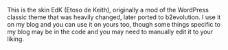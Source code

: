 This is the skin EdK (Etoso de Keith), originally a mod of the WordPress classic theme that was heavily changed, later ported to b2evolution.  I use it on my blog and you can use it on yours too, though some things specific to my blog may be in the code and you may need to manually edit it to your liking.
